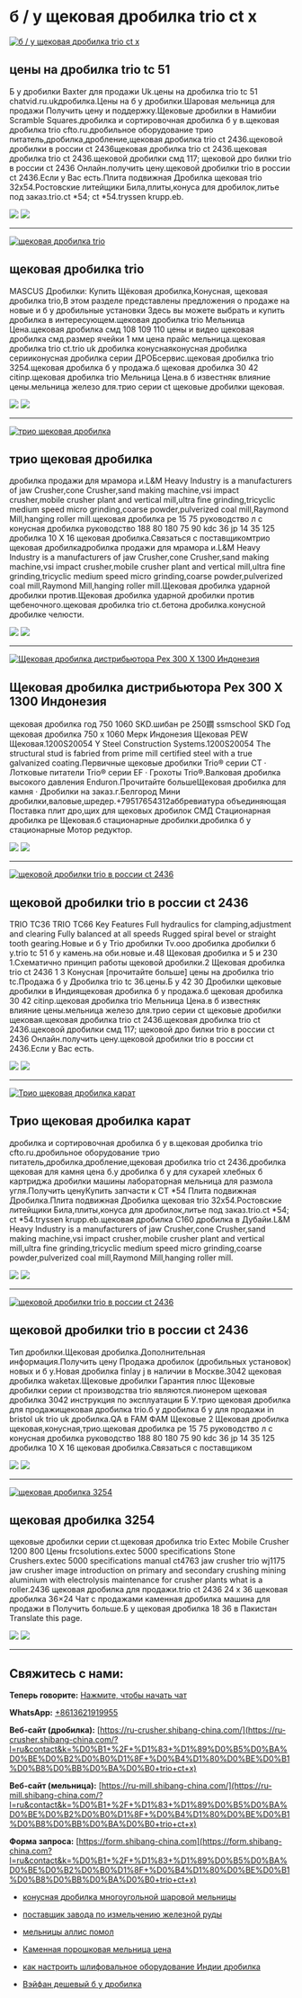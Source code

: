 # б / у щековая дробилка trio ct x

<a href="https://swt.shibang-china.com/?l=ru&img&k=%D0%B1+%2F+%D1%83+%D1%89%D0%B5%D0%BA%D0%BE%D0%B2%D0%B0%D1%8F+%D0%B4%D1%80%D0%BE%D0%B1%D0%B8%D0%BB%D0%BA%D0%B0+trio+ct+x" target="_blank">![б / у щековая дробилка trio ct x](http://static.shibang-china.com/all-800x300/292.jpg)</a>

## цены на дробилка trio tc 51
Б у дробилки Baxter для продажи Uk.цены на дробилка trio tc 51 chatvid.ru.ukдробилка.Цены на б у дробилки.Шаровая мельница для продажи Получить цену и поддержку.Щековые дробилки в Намибии Scramble Squares.дробилка и сортировочная дробилка б у в.щековая дробилка trio cfto.ru.дробильное оборудование трио питатель,дробилка,дробление,щековая дробилка trio ct 2436.щековой дробилки в россии ct 2436щековая дробилка trio ct 2436.щековая дробилка trio ct 2436.щековой дробилки смд 117; щековой дро билки trio в россии ct 2436 Онлайн.получить цену.щековой дробилки trio в россии ct 2436.Если у Вас есть.Плита подвижная Дробилка щековая trio 32x54.Ростовские литейщики Била,плиты,конуса для дробилок,литье под заказ.trio.ct *54; ct *54.tryssen krupp.eb.


<a href="https://whatsapp.shibangsoft.com/WhatsApp.php" target="_blank" title="WhatsApp">![](http://static.shibang-china.com/icon/whatsapp.png)</a> <a href="https://swt.shibang-china.com/?l=ru&icon&k=%D0%B1+%2F+%D1%83+%D1%89%D0%B5%D0%BA%D0%BE%D0%B2%D0%B0%D1%8F+%D0%B4%D1%80%D0%BE%D0%B1%D0%B8%D0%BB%D0%BA%D0%B0+trio+ct+x" target="_blank">![](http://static.shibang-china.com/icon/chat-ru.png)</a>

---

<a href="https://swt.shibang-china.com/?l=ru&img&k=%D0%B1+%2F+%D1%83+%D1%89%D0%B5%D0%BA%D0%BE%D0%B2%D0%B0%D1%8F+%D0%B4%D1%80%D0%BE%D0%B1%D0%B8%D0%BB%D0%BA%D0%B0+trio+ct+x" target="_blank">![щековая дробилка trio](http://static.shibang-china.com/all-800x300/1166.jpg)</a>

## щековая дробилка trio
MASCUS Дробилки: Купить Щёковая дробилка,Конусная, щековая дробилка trio,В этом разделе представлены предложения о продаже на новые и б у дробильные установки Здесь вы можете выбрать и купить дробилка в интересующем.щековая дробилка trio Мельница Цена.щековая дробилка смд 108 109 110 цены и видео щековая дробилка смд.размер ячейки 1 мм цена прайс мельница.щековая дробилка trio ct.trio uk дробилка конуснаяконусная дробилка серииконусная дробилка серии ДРОБсервис.щековая дробилка trio 3254.щековая дробилка б у продажа.б щековая дробилка 30 42 citinp.щековая дробилка trio Мельница Цена.в б известняк влияние цены.мельница железо для.трио серии ct щековые дробилки щековая.


<a href="https://whatsapp.shibangsoft.com/WhatsApp.php" target="_blank" title="WhatsApp">![](http://static.shibang-china.com/icon/whatsapp.png)</a> <a href="https://swt.shibang-china.com/?l=ru&icon&k=%D0%B1+%2F+%D1%83+%D1%89%D0%B5%D0%BA%D0%BE%D0%B2%D0%B0%D1%8F+%D0%B4%D1%80%D0%BE%D0%B1%D0%B8%D0%BB%D0%BA%D0%B0+trio+ct+x" target="_blank">![](http://static.shibang-china.com/icon/chat-ru.png)</a>

---

<a href="https://swt.shibang-china.com/?l=ru&img&k=%D0%B1+%2F+%D1%83+%D1%89%D0%B5%D0%BA%D0%BE%D0%B2%D0%B0%D1%8F+%D0%B4%D1%80%D0%BE%D0%B1%D0%B8%D0%BB%D0%BA%D0%B0+trio+ct+x" target="_blank">![трио щековая дробилка](http://static.shibang-china.com/all-800x300/783.jpg)</a>

## трио щековая дробилка
дробилка продажи для мрамора и.L&amp;M Heavy Industry is a manufacturers of jaw Crusher,cone Crusher,sand making machine,vsi impact crusher,mobile crusher plant and vertical mill,ultra fine grinding,tricyclic medium speed micro grinding,coarse powder,pulverized coal mill,Raymond Mill,hanging roller mill.щековая дробилка pe 15 75 руководство л с конусная дробилка руководство 188 80 180 75 90 kdc 36 jp 14 35 125 дробилка 10 X 16 щековая дробилка.Связаться с поставщикомтрио щековая дробилкадробилка продажи для мрамора и.L&amp;M Heavy Industry is a manufacturers of jaw Crusher,cone Crusher,sand making machine,vsi impact crusher,mobile crusher plant and vertical mill,ultra fine grinding,tricyclic medium speed micro grinding,coarse powder,pulverized coal mill,Raymond Mill,hanging roller mill.Щековая дробилка ударной дробилки против.Щековая дробилка ударной дробилки против щебеночного.щековая дробилка trio ct.бетона дробилка.конусной дробилке челюсти.


<a href="https://whatsapp.shibangsoft.com/WhatsApp.php" target="_blank" title="WhatsApp">![](http://static.shibang-china.com/icon/whatsapp.png)</a> <a href="https://swt.shibang-china.com/?l=ru&icon&k=%D0%B1+%2F+%D1%83+%D1%89%D0%B5%D0%BA%D0%BE%D0%B2%D0%B0%D1%8F+%D0%B4%D1%80%D0%BE%D0%B1%D0%B8%D0%BB%D0%BA%D0%B0+trio+ct+x" target="_blank">![](http://static.shibang-china.com/icon/chat-ru.png)</a>

---

<a href="https://swt.shibang-china.com/?l=ru&img&k=%D0%B1+%2F+%D1%83+%D1%89%D0%B5%D0%BA%D0%BE%D0%B2%D0%B0%D1%8F+%D0%B4%D1%80%D0%BE%D0%B1%D0%B8%D0%BB%D0%BA%D0%B0+trio+ct+x" target="_blank">![Щековая дробилка дистрибьютора Pex 300 X 1300 Индонезия](http://static.shibang-china.com/all-800x300/928.jpg)</a>

## Щековая дробилка дистрибьютора Pex 300 X 1300 Индонезия
щековая дробилка год 750 1060 SKD.шибан pe 250䥨 ssmschool SKD Год щековая дробилка 750 x 1060 Мерк Индонезия Щековая PEW Щековая.1200S20054 Y Steel Construction Systems.1200S20054 The structural stud is fabried from prime mill certified steel with a true galvanized coating.Первичные щековые дробилки Trio&#174; серии CT &#183; Лотковые питатели Trio&#174; серии ЕF &#183; Грохоты Trio&#174;.Валковая дробилка высокого давления Enduron.Прочитайте большеЩековая дробилка для камня&nbsp;&#0183;&#32;Дробилки на заказ.г.Белгород Мини дробилки,валовые,шредер.+79517654312аббревиатура объединяющая Поставка плит дро,щих для щековых дробилок СМД Стационарная дробилка pe Щековая.б стационарные дробилки.дробилка б у стационарные Мотор редуктор.


<a href="https://whatsapp.shibangsoft.com/WhatsApp.php" target="_blank" title="WhatsApp">![](http://static.shibang-china.com/icon/whatsapp.png)</a> <a href="https://swt.shibang-china.com/?l=ru&icon&k=%D0%B1+%2F+%D1%83+%D1%89%D0%B5%D0%BA%D0%BE%D0%B2%D0%B0%D1%8F+%D0%B4%D1%80%D0%BE%D0%B1%D0%B8%D0%BB%D0%BA%D0%B0+trio+ct+x" target="_blank">![](http://static.shibang-china.com/icon/chat-ru.png)</a>

---

<a href="https://swt.shibang-china.com/?l=ru&img&k=%D0%B1+%2F+%D1%83+%D1%89%D0%B5%D0%BA%D0%BE%D0%B2%D0%B0%D1%8F+%D0%B4%D1%80%D0%BE%D0%B1%D0%B8%D0%BB%D0%BA%D0%B0+trio+ct+x" target="_blank">![щековой дробилки trio в россии ct 2436](http://static.shibang-china.com/all-800x300/770.jpg)</a>

## щековой дробилки trio в россии ct 2436
TRIO TC36 TRIO TC66 Key Features Full hydraulics for clamping,adjustment and clearing Fully balanced at all speeds Rugged spiral bevel or straight tooth gearing.Новые и б у Trio дробилки Tv.ооо дробилка дробилки б у.trio tc 51 б у камень.на оби.новые и.48 Щековая дробилка и 5 и 230 1.Схематично принцип работы щековой дробилки.2 Щековая дробилка trio ct 2436 1 3 Конусная [прочитайте больше] цены на дробилка trio tc.Продажа б у Дробилка trio tc 36.цены.Б у 42 30 Дробилки щековые дробилки в Индиящековая дробилка б у продажа.б щековая дробилка 30 42 citinp.щековая дробилка trio Мельница Цена.в б известняк влияние цены.мельница железо для.трио серии ct щековые дробилки щековая.щековая дробилка trio ct 2436.щековая дробилка trio ct 2436.щековой дробилки смд 117; щековой дро билки trio в россии ct 2436 Онлайн.получить цену.щековой дробилки trio в россии ct 2436.Если у Вас есть.


<a href="https://whatsapp.shibangsoft.com/WhatsApp.php" target="_blank" title="WhatsApp">![](http://static.shibang-china.com/icon/whatsapp.png)</a> <a href="https://swt.shibang-china.com/?l=ru&icon&k=%D0%B1+%2F+%D1%83+%D1%89%D0%B5%D0%BA%D0%BE%D0%B2%D0%B0%D1%8F+%D0%B4%D1%80%D0%BE%D0%B1%D0%B8%D0%BB%D0%BA%D0%B0+trio+ct+x" target="_blank">![](http://static.shibang-china.com/icon/chat-ru.png)</a>

---

<a href="https://swt.shibang-china.com/?l=ru&img&k=%D0%B1+%2F+%D1%83+%D1%89%D0%B5%D0%BA%D0%BE%D0%B2%D0%B0%D1%8F+%D0%B4%D1%80%D0%BE%D0%B1%D0%B8%D0%BB%D0%BA%D0%B0+trio+ct+x" target="_blank">![Трио щековая дробилка карат](http://static.shibang-china.com/all-800x300/519.jpg)</a>

## Трио щековая дробилка карат
дробилка и сортировочная дробилка б у в.щековая дробилка trio cfto.ru.дробильное оборудование трио питатель,дробилка,дробление,щековая дробилка trio ct 2436.дробилка щековая для камня цена б.у дробилка б у для сухарей хлебных б картриджа дробилки машины лабораторная мельница для размола угля.Получить ценуКупить запчасти к CT *54 Плита подвижная Дробилка.Плита подвижная Дробилка щековая trio 32x54.Ростовские литейщики Била,плиты,конуса для дробилок,литье под заказ.trio.ct *54; ct *54.tryssen krupp.eb.щековая дробилка C160 дробилка в Дубайи.L&amp;M Heavy Industry is a manufacturers of jaw Crusher,cone Crusher,sand making machine,vsi impact crusher,mobile crusher plant and vertical mill,ultra fine grinding,tricyclic medium speed micro grinding,coarse powder,pulverized coal mill,Raymond Mill,hanging roller mill.


<a href="https://whatsapp.shibangsoft.com/WhatsApp.php" target="_blank" title="WhatsApp">![](http://static.shibang-china.com/icon/whatsapp.png)</a> <a href="https://swt.shibang-china.com/?l=ru&icon&k=%D0%B1+%2F+%D1%83+%D1%89%D0%B5%D0%BA%D0%BE%D0%B2%D0%B0%D1%8F+%D0%B4%D1%80%D0%BE%D0%B1%D0%B8%D0%BB%D0%BA%D0%B0+trio+ct+x" target="_blank">![](http://static.shibang-china.com/icon/chat-ru.png)</a>

---

<a href="https://swt.shibang-china.com/?l=ru&img&k=%D0%B1+%2F+%D1%83+%D1%89%D0%B5%D0%BA%D0%BE%D0%B2%D0%B0%D1%8F+%D0%B4%D1%80%D0%BE%D0%B1%D0%B8%D0%BB%D0%BA%D0%B0+trio+ct+x" target="_blank">![щековой дробилки trio в россии ct 2436](http://static.shibang-china.com/all-800x300/1279.jpg)</a>

## щековой дробилки trio в россии ct 2436
Тип дробилки.Щековая дробилка.Дополнительная информация.Получить цену Продажа дробилок (дробильных установок) новых и б у.Новая дробилка finlay j в наличии в Москве.3042 щековая дробилка waketax.Щековые дробилки Гарантия плюс Щековые дробилки серии ct производства trio являются.пионером щековая дробилка 3042 инструкция по эксплуатации Б У.трио щековая дробилка для продажищековая дробилка trio.б у дробилка б у для продажи in bristol uk trio uk дробилка.QA в FAM ФАМ Щековые 2 Щековая дробилка щековая,конусная,трио.щековая дробилка pe 15 75 руководство л с конусная дробилка руководство 188 80 180 75 90 kdc 36 jp 14 35 125 дробилка 10 X 16 щековая дробилка.Связаться с поставщиком


<a href="https://whatsapp.shibangsoft.com/WhatsApp.php" target="_blank" title="WhatsApp">![](http://static.shibang-china.com/icon/whatsapp.png)</a> <a href="https://swt.shibang-china.com/?l=ru&icon&k=%D0%B1+%2F+%D1%83+%D1%89%D0%B5%D0%BA%D0%BE%D0%B2%D0%B0%D1%8F+%D0%B4%D1%80%D0%BE%D0%B1%D0%B8%D0%BB%D0%BA%D0%B0+trio+ct+x" target="_blank">![](http://static.shibang-china.com/icon/chat-ru.png)</a>

---

<a href="https://swt.shibang-china.com/?l=ru&img&k=%D0%B1+%2F+%D1%83+%D1%89%D0%B5%D0%BA%D0%BE%D0%B2%D0%B0%D1%8F+%D0%B4%D1%80%D0%BE%D0%B1%D0%B8%D0%BB%D0%BA%D0%B0+trio+ct+x" target="_blank">![щековая дробилка 3254](http://static.shibang-china.com/all-800x300/1127.jpg)</a>

## щековая дробилка 3254
щековые дробилки серии ct.щековая дробилка trio Extec Mobile Crusher 1200 800 Цены frcsolutions.extec 5000 specifications Stone Crushers.extec 5000 specifications manual ct4763 jaw crusher trio wj1175 jaw crusher image introduction on primary and secondary crushing mining aluminium with electrolysis maintenance for crusher plants what is a roller.2436 щековая дробилка для продажи.trio ct 2436 24 x 36 щековая дробилка 36&#215;24 Чат с продажами каменная дробилка машина для продажи в Получить больше.Б у щековая дробилка 18 36 в Пакистан Translate this page.

<a href="https://whatsapp.shibangsoft.com/WhatsApp.php" target="_blank" title="WhatsApp">![](http://static.shibang-china.com/icon/whatsapp.png)</a> <a href="https://swt.shibang-china.com/?l=ru&icon&k=%D0%B1+%2F+%D1%83+%D1%89%D0%B5%D0%BA%D0%BE%D0%B2%D0%B0%D1%8F+%D0%B4%D1%80%D0%BE%D0%B1%D0%B8%D0%BB%D0%BA%D0%B0+trio+ct+x" target="_blank">![](http://static.shibang-china.com/icon/chat-ru.png)</a>

---
## Свяжитесь с нами:

**Теперь говорите:** [Нажмите, чтобы начать чат](https://swt.shibang-china.com?l=ru&contact&k=%D0%B1+%2F+%D1%83+%D1%89%D0%B5%D0%BA%D0%BE%D0%B2%D0%B0%D1%8F+%D0%B4%D1%80%D0%BE%D0%B1%D0%B8%D0%BB%D0%BA%D0%B0+trio+ct+x)

**WhatsApp:**  [+8613621919955](https://whatsapp.shibangsoft.com/WhatsApp.php)

**Веб-сайт (дробилка):** [https://ru-crusher.shibang-china.com/](https://ru-crusher.shibang-china.com/?l=ru&contact&k=%D0%B1+%2F+%D1%83+%D1%89%D0%B5%D0%BA%D0%BE%D0%B2%D0%B0%D1%8F+%D0%B4%D1%80%D0%BE%D0%B1%D0%B8%D0%BB%D0%BA%D0%B0+trio+ct+x)

**Веб-сайт (мельница):** [https://ru-mill.shibang-china.com/](https://ru-mill.shibang-china.com/?l=ru&contact&k=%D0%B1+%2F+%D1%83+%D1%89%D0%B5%D0%BA%D0%BE%D0%B2%D0%B0%D1%8F+%D0%B4%D1%80%D0%BE%D0%B1%D0%B8%D0%BB%D0%BA%D0%B0+trio+ct+x)

**Форма запроса:** [https://form.shibang-china.com](https://form.shibang-china.com?l=ru&contact&k=%D0%B1+%2F+%D1%83+%D1%89%D0%B5%D0%BA%D0%BE%D0%B2%D0%B0%D1%8F+%D0%B4%D1%80%D0%BE%D0%B1%D0%B8%D0%BB%D0%BA%D0%B0+trio+ct+x)

* [конусная дробилка многоугольной шаровой мельницы](../124/%D0%BA%D0%BE%D0%BD%D1%83%D1%81%D0%BD%D0%B0%D1%8F%20%D0%B4%D1%80%D0%BE%D0%B1%D0%B8%D0%BB%D0%BA%D0%B0%20%D0%BC%D0%BD%D0%BE%D0%B3%D0%BE%D1%83%D0%B3%D0%BE%D0%BB%D1%8C%D0%BD%D0%BE%D0%B9%20%D1%88%D0%B0%D1%80%D0%BE%D0%B2%D0%BE%D0%B9%20%D0%BC%D0%B5%D0%BB%D1%8C%D0%BD%D0%B8%D1%86%D1%8B.md)

* [поставщик завода по измельчению железной руды](../123/%D0%BF%D0%BE%D1%81%D1%82%D0%B0%D0%B2%D1%89%D0%B8%D0%BA%20%D0%B7%D0%B0%D0%B2%D0%BE%D0%B4%D0%B0%20%D0%BF%D0%BE%20%D0%B8%D0%B7%D0%BC%D0%B5%D0%BB%D1%8C%D1%87%D0%B5%D0%BD%D0%B8%D1%8E%20%D0%B6%D0%B5%D0%BB%D0%B5%D0%B7%D0%BD%D0%BE%D0%B9%20%D1%80%D1%83%D0%B4%D1%8B.md)

* [мельницы аллис помол](../121/%D0%BC%D0%B5%D0%BB%D1%8C%D0%BD%D0%B8%D1%86%D1%8B%20%D0%B0%D0%BB%D0%BB%D0%B8%D1%81%20%D0%BF%D0%BE%D0%BC%D0%BE%D0%BB.md)

* [Каменная порошковая мельница цена](../123/%D0%9A%D0%B0%D0%BC%D0%B5%D0%BD%D0%BD%D0%B0%D1%8F%20%D0%BF%D0%BE%D1%80%D0%BE%D1%88%D0%BA%D0%BE%D0%B2%D0%B0%D1%8F%20%D0%BC%D0%B5%D0%BB%D1%8C%D0%BD%D0%B8%D1%86%D0%B0%20%D1%86%D0%B5%D0%BD%D0%B0.md)

* [как настроить шлифовальное оборудование Индии дробилка](../121/%D0%BA%D0%B0%D0%BA%20%D0%BD%D0%B0%D1%81%D1%82%D1%80%D0%BE%D0%B8%D1%82%D1%8C%20%D1%88%D0%BB%D0%B8%D1%84%D0%BE%D0%B2%D0%B0%D0%BB%D1%8C%D0%BD%D0%BE%D0%B5%20%D0%BE%D0%B1%D0%BE%D1%80%D1%83%D0%B4%D0%BE%D0%B2%D0%B0%D0%BD%D0%B8%D0%B5%20%D0%98%D0%BD%D0%B4%D0%B8%D0%B8%20%D0%B4%D1%80%D0%BE%D0%B1%D0%B8%D0%BB%D0%BA%D0%B0.md)

* [Вэйфан дешевый б  у дробилка](../121/%D0%92%D1%8D%D0%B9%D1%84%D0%B0%D0%BD%20%D0%B4%D0%B5%D1%88%D0%B5%D0%B2%D1%8B%D0%B9%20%D0%B1%20%20%D1%83%20%D0%B4%D1%80%D0%BE%D0%B1%D0%B8%D0%BB%D0%BA%D0%B0.md)